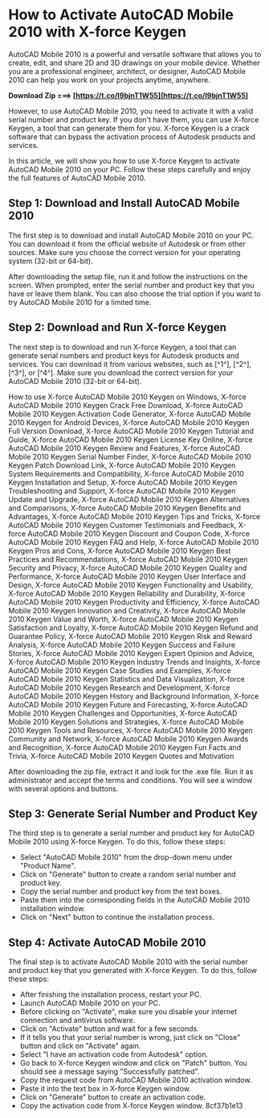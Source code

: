 # How to Activate AutoCAD Mobile 2010 with X-force Keygen
 
AutoCAD Mobile 2010 is a powerful and versatile software that allows you to create, edit, and share 2D and 3D drawings on your mobile device. Whether you are a professional engineer, architect, or designer, AutoCAD Mobile 2010 can help you work on your projects anytime, anywhere.
 
**Download Zip ===> [https://t.co/I9bjnT1W55](https://t.co/I9bjnT1W55)**


 
However, to use AutoCAD Mobile 2010, you need to activate it with a valid serial number and product key. If you don't have them, you can use X-force Keygen, a tool that can generate them for you. X-force Keygen is a crack software that can bypass the activation process of Autodesk products and services.
 
In this article, we will show you how to use X-force Keygen to activate AutoCAD Mobile 2010 on your PC. Follow these steps carefully and enjoy the full features of AutoCAD Mobile 2010.
 
## Step 1: Download and Install AutoCAD Mobile 2010
 
The first step is to download and install AutoCAD Mobile 2010 on your PC. You can download it from the official website of Autodesk or from other sources. Make sure you choose the correct version for your operating system (32-bit or 64-bit).
 
After downloading the setup file, run it and follow the instructions on the screen. When prompted, enter the serial number and product key that you have or leave them blank. You can also choose the trial option if you want to try AutoCAD Mobile 2010 for a limited time.
 
## Step 2: Download and Run X-force Keygen
 
The next step is to download and run X-force Keygen, a tool that can generate serial numbers and product keys for Autodesk products and services. You can download it from various websites, such as [^1^], [^2^], [^3^], or [^4^]. Make sure you download the correct version for your AutoCAD Mobile 2010 (32-bit or 64-bit).
 
How to use X-force AutoCAD Mobile 2010 Keygen on Windows,  X-force AutoCAD Mobile 2010 Keygen Crack Free Download,  X-force AutoCAD Mobile 2010 Keygen Activation Code Generator,  X-force AutoCAD Mobile 2010 Keygen for Android Devices,  X-force AutoCAD Mobile 2010 Keygen Full Version Download,  X-force AutoCAD Mobile 2010 Keygen Tutorial and Guide,  X-force AutoCAD Mobile 2010 Keygen License Key Online,  X-force AutoCAD Mobile 2010 Keygen Review and Features,  X-force AutoCAD Mobile 2010 Keygen Serial Number Finder,  X-force AutoCAD Mobile 2010 Keygen Patch Download Link,  X-force AutoCAD Mobile 2010 Keygen System Requirements and Compatibility,  X-force AutoCAD Mobile 2010 Keygen Installation and Setup,  X-force AutoCAD Mobile 2010 Keygen Troubleshooting and Support,  X-force AutoCAD Mobile 2010 Keygen Update and Upgrade,  X-force AutoCAD Mobile 2010 Keygen Alternatives and Comparisons,  X-force AutoCAD Mobile 2010 Keygen Benefits and Advantages,  X-force AutoCAD Mobile 2010 Keygen Tips and Tricks,  X-force AutoCAD Mobile 2010 Keygen Customer Testimonials and Feedback,  X-force AutoCAD Mobile 2010 Keygen Discount and Coupon Code,  X-force AutoCAD Mobile 2010 Keygen FAQ and Help,  X-force AutoCAD Mobile 2010 Keygen Pros and Cons,  X-force AutoCAD Mobile 2010 Keygen Best Practices and Recommendations,  X-force AutoCAD Mobile 2010 Keygen Security and Privacy,  X-force AutoCAD Mobile 2010 Keygen Quality and Performance,  X-force AutoCAD Mobile 2010 Keygen User Interface and Design,  X-force AutoCAD Mobile 2010 Keygen Functionality and Usability,  X-force AutoCAD Mobile 2010 Keygen Reliability and Durability,  X-force AutoCAD Mobile 2010 Keygen Productivity and Efficiency,  X-force AutoCAD Mobile 2010 Keygen Innovation and Creativity,  X-force AutoCAD Mobile 2010 Keygen Value and Worth,  X-force AutoCAD Mobile 2010 Keygen Satisfaction and Loyalty,  X-force AutoCAD Mobile 2010 Keygen Refund and Guarantee Policy,  X-force AutoCAD Mobile 2010 Keygen Risk and Reward Analysis,  X-force AutoCAD Mobile 2010 Keygen Success and Failure Stories,  X-force AutoCAD Mobile 2010 Keygen Expert Opinion and Advice,  X-force AutoCAD Mobile 2010 Keygen Industry Trends and Insights,  X-force AutoCAD Mobile 2010 Keygen Case Studies and Examples,  X-force AutoCAD Mobile 2010 Keygen Statistics and Data Visualization,  X-force AutoCAD Mobile 2010 Keygen Research and Development,  X-force AutoCAD Mobile 2010 Keygen History and Background Information,  X-force AutoCAD Mobile 2010 Keygen Future and Forecasting,  X-force AutoCAD Mobile 2010 Keygen Challenges and Opportunities,  X-force AutoCAD Mobile 2010 Keygen Solutions and Strategies,  X-force AutoCAD Mobile 2010 Keygen Tools and Resources,  X-force AutoCAD Mobile 2010 Keygen Community and Network,  X-force AutoCAD Mobile 2010 Keygen Awards and Recognition,  X-force AutoCAD Mobile 2010 Keygen Fun Facts and Trivia,  X-force AutoCAD Mobile 2010 Keygen Quotes and Motivation
 
After downloading the zip file, extract it and look for the .exe file. Run it as administrator and accept the terms and conditions. You will see a window with several options and buttons.
 
## Step 3: Generate Serial Number and Product Key
 
The third step is to generate a serial number and product key for AutoCAD Mobile 2010 using X-force Keygen. To do this, follow these steps:
 
- Select "AutoCAD Mobile 2010" from the drop-down menu under "Product Name".
- Click on "Generate" button to create a random serial number and product key.
- Copy the serial number and product key from the text boxes.
- Paste them into the corresponding fields in the AutoCAD Mobile 2010 installation window.
- Click on "Next" button to continue the installation process.

## Step 4: Activate AutoCAD Mobile 2010
 
The final step is to activate AutoCAD Mobile 2010 with the serial number and product key that you generated with X-force Keygen. To do this, follow these steps:

- After finishing the installation process, restart your PC.
- Launch AutoCAD Mobile 2010 on your PC.
- Before clicking on "Activate", make sure you disable your internet connection and antivirus software.
- Click on "Activate" button and wait for a few seconds.
- If it tells you that your serial number is wrong, just click on "Close" button and click on "Activate" again.
- Select "I have an activation code from Autodesk" option.
- Go back to X-force Keygen window and click on "Patch" button. You should see a message saying "Successfully patched".
- Copy the request code from AutoCAD Mobile 2010 activation window.
- Paste it into the text box in X-force Keygen window.
- Click on "Generate" button to create an activation code.
- Copy the activation code from X-force Keygen window. 8cf37b1e13


